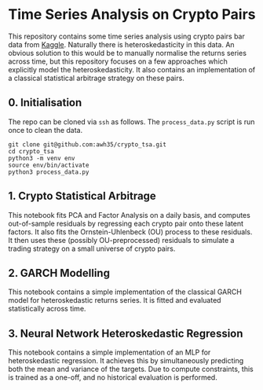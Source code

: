 # Time Series Analysis on Crypto Pairs

This repository contains some time series analysis using crypto pairs bar data from [Kaggle](https://www.kaggle.com/datasets/tencars/392-crypto-currency-pairs-at-minute-resolution). Naturally there is heteroskedasticity in this data. An obvious solution to this would be to manually normalise the returns series across time, but this repository focuses on a few approaches which explicitly model the heteroskedasticity. It also contains an implementation of a classical statistical arbitrage strategy on these pairs.

## 0. Initialisation
The repo can be cloned via `ssh` as follows. The `process_data.py` script is run once to clean the data.
```
git clone git@github.com:awh35/crypto_tsa.git
cd crypto_tsa
python3 -m venv env
source env/bin/activate
python3 process_data.py
```

## 1. Crypto Statistical Arbitrage
This notebook fits PCA and Factor Analysis on a daily basis, and computes out-of-sample residuals by regressing each crypto pair onto these latent factors. It also fits the Ornstein-Uhlenbeck (OU) process to these residuals. It then uses these (possibly OU-preprocessed) residuals to simulate a trading strategy on a small universe of crypto pairs.


## 2. GARCH Modelling 
This notebook contains a simple implementation of the classical GARCH model for heteroskedastic returns series. It is fitted and evaluated statistically across time. 


## 3. Neural Network Heteroskedastic Regression
This notebook contains a simple implementation of an MLP for heteroskedastic regression. It achieves this by simultaneously predicting both the mean and variance of the targets. Due to compute constraints, this is trained as a one-off, and no historical evaluation is performed.
